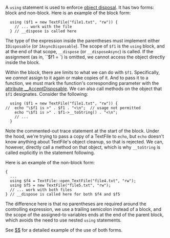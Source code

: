 A `using` statement is used to enforce [object disposal](../classes/object-disposal.md).  It has two forms: block and non-block. Here is an
example of the block form:

```Hack
  using ($f1 = new TextFile("file1.txt", "rw")) {
    // ... work with the file
  } // __dispose is called here
```

The type of the expression inside the parentheses must implement either `IDisposable` (or `IAsyncDisposable`). The scope of `$f1` is
the `using` block, and at the end of that scope, `__dispose` (or `__disposeAsync`) is called. If the assignment (as in, ``$f1 = `) is
omitted, we cannot access the object directly inside the block.

Within the block, there are limits to what we can do with `$f1`. Specifically, we *cannot* assign to it again or make copies of it.  And to
pass it to a function, we must mark the function's corresponding parameter with the
[attribute __AcceptDisposable](../attributes/predefined-attributes.md#__AcceptDisposable).  We can also call methods on the object
that `$f1` designates.  Consider the following:

```Hack
  using ($f1 = new TextFile("file1.txt", "rw")) {
//  echo "\$f1 is >" . $f1 . "<\n";  // usage not permitted
    echo "\$f1 is >" . $f1->__toString() . "<\n";
    // ...
  }
```

Note the commented-out trace statement at the start of the block. Under the hood, we're trying to pass a copy of a TextFile to `echo`, but
`echo` doesn't know anything about TextFile's object cleanup, so that is rejected. We can, however, directly call a method on that object,
which is why `__toString` is called explicitly in the statement following.

Here is an example of the non-block form:

```Hack
{
  ...
  using $f4 = TextFile::open_TextFile("file4.txt", "rw");
  using $f5 = new TextFile("file5.txt", "rw");
  // ... work with both files
} // __dispose is called here for both $f4 and $f5
```

The difference here is that no parentheses are required around the controlling expression, we use a trailing semicolon instead of a block,
and the scope of the assigned-to variables ends at the end of the parent block, which avoids the need to use nested `using` statements.

See [$$](../classes/object-disposal) for a detailed example of the use of both forms.

